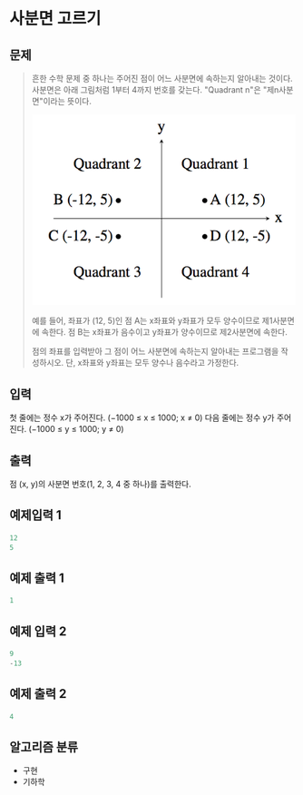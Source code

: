 # 사분면 고르기
## 문제
> 흔한 수학 문제 중 하나는 주어진 점이 어느 사분면에 속하는지 알아내는 것이다. 사분면은 아래 그림처럼 1부터 4까지 번호를 갖는다. "Quadrant n"은 "제n사분면"이라는 뜻이다.
> 
> ![img.png](img.png)
> 
> 예를 들어, 좌표가 (12, 5)인 점 A는 x좌표와 y좌표가 모두 양수이므로 제1사분면에 속한다. 점 B는 x좌표가 음수이고 y좌표가 양수이므로 제2사분면에 속한다.
>
> 점의 좌표를 입력받아 그 점이 어느 사분면에 속하는지 알아내는 프로그램을 작성하시오. 단, x좌표와 y좌표는 모두 양수나 음수라고 가정한다.
## 입력
첫 줄에는 정수 x가 주어진다. (−1000 ≤ x ≤ 1000; x ≠ 0) 다음 줄에는 정수 y가 주어진다. (−1000 ≤ y ≤ 1000; y ≠ 0)
## 출력
점 (x, y)의 사분면 번호(1, 2, 3, 4 중 하나)를 출력한다.

## 예제입력 1
```java
12
5
```
## 예제 출력 1
```java
1
```
## 예제 입력 2
```java
9
-13
```
## 예제 출력 2
```java
4
```
## 알고리즘 분류
* 구현
* 기하학
